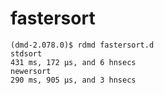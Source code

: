 # fastersort

```console
(dmd-2.078.0)$ rdmd fastersort.d
stdsort
431 ms, 172 μs, and 6 hnsecs
newersort
290 ms, 905 μs, and 3 hnsecs
```
